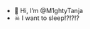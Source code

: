 - 👋 Hi, I’m @M1ghtyTanja
- ☠ I want to sleep!?!?!?

<!---
M1ghtyTanja/M1ghtyTanja is a ✨ special ✨ repository because its `README.md` (this file) appears on your GitHub profile.
You can click the Preview link to take a look at your changes.
--->

